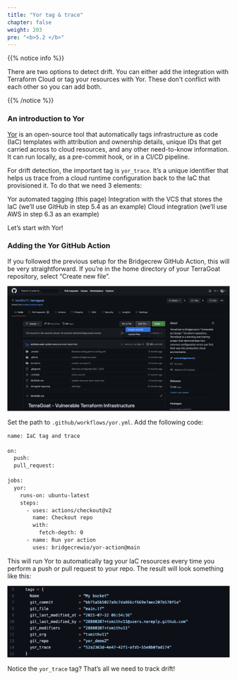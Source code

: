 ```yaml
---
title: "Yor tag & trace"
chapter: false
weight: 203
pre: "<b>5.2 </b>"
---
```


{{% notice info %}}
<p style='text-align: left;'>
There are two options to detect drift. You can either add the integration with Terraform Cloud or tag your resources with Yor. These don't conflict with each other so you can add both.
</p>
{{% /notice %}}

### An introduction to Yor

[Yor](http://github.com/bridgecrewio/yor) is an open-source tool that automatically tags infrastructure as code (IaC) templates with attribution and ownership details, unique IDs that get carried across to cloud resources, and any other need-to-know information. It can run locally, as a pre-commit hook, or in a CI/CD pipeline.

For drift detection, the important tag is `yor_trace`. It’s a unique identifier that helps us trace from a cloud runtime configuration back to the IaC that provisioned it. To do that we need 3 elements:

Yor automated tagging (this page)
Integration with the VCS that stores the IaC (we’ll use GitHub in step 5.4 as an example)
Cloud integration (we’ll use AWS in step 6.3 as an example)

Let’s start with Yor!

### Adding the Yor GitHub Action

If you followed the previous setup for the Bridgecrew GitHub Action, this will be very straightforward. If you’re in the home directory of your TerraGoat repository, select “Create new file”.

![GitHub Create new file](images/yor_create_file.png "GitHub Create new file")

Set the path to `.github/workflows/yor.yml`. Add the following code:

```bash
name: IaC tag and trace

on:
  push:
  pull_request:

jobs:
  yor:
    runs-on: ubuntu-latest
    steps:
      - uses: actions/checkout@v2
        name: Checkout repo
        with:
          fetch-depth: 0
      - name: Run yor action
        uses: bridgecrewio/yor-action@main
```

This will run Yor to automatically tag your IaC resources every time you perform a push or pull request to your repo. The result will look something like this:

![Yor tag example](images/yor_tags.png "Yor tag example")

Notice the `yor_trace` tag? That’s all we need to track drift!